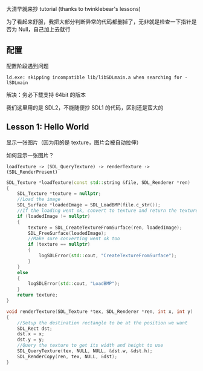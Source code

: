 大清早就来抄 tutorial (thanks to twinklebear's lessons)

为了看起来舒服，我把大部分判断异常的代码都删掉了，无非就是检查一下指针是否为 Null，自己加上去就行

## 配置

配置阶段遇到问题

`ld.exe: skipping incompatible lib/libSDLmain.a when searching for -lSDLmain`

解决：务必下载支持 64bit 的版本

我们这里用的是 SDL2，不能随便抄 SDL1 的代码，区别还是蛮大的

## Lesson 1: Hello World

显示一张图片（因为用的是 texture，图片会被自动拉伸）

如何显示一张图片？

``` 
loadTexture -> (SDL_QueryTexture) -> renderTexture -> (SDL_RenderPresent)
```

``` cpp
SDL_Texture *loadTexture(const std::string &file, SDL_Renderer *ren)
{
    SDL_Texture *texture = nullptr;
    //Load the image
    SDL_Surface *loadedImage = SDL_LoadBMP(file.c_str());
    //If the loading went ok, convert to texture and return the texture
    if (loadedImage != nullptr)
    {
        texture = SDL_CreateTextureFromSurface(ren, loadedImage);
        SDL_FreeSurface(loadedImage);
        //Make sure converting went ok too
        if (texture == nullptr)
        {
            logSDLError(std::cout, "CreateTextureFromSurface");
        }
    }
    else
    {
        logSDLError(std::cout, "LoadBMP");
    }
    return texture;
}
```

``` cpp
void renderTexture(SDL_Texture *tex, SDL_Renderer *ren, int x, int y)
{
    //Setup the destination rectangle to be at the position we want
    SDL_Rect dst;
    dst.x = x;
    dst.y = y;
    //Query the texture to get its width and height to use
    SDL_QueryTexture(tex, NULL, NULL, &dst.w, &dst.h);
    SDL_RenderCopy(ren, tex, NULL, &dst);
}
```

